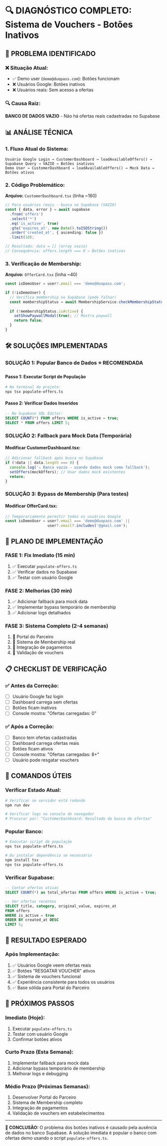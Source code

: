 # 🔍 DIAGNÓSTICO COMPLETO: Sistema de Vouchers - Botões Inativos

## 🎯 PROBLEMA IDENTIFICADO

### ❌ **Situação Atual:**
- ✅ Demo user (`demo@duopass.com`): Botões funcionam
- ❌ Usuários Google: Botões inativos
- ❌ Usuários reais: Sem acesso a ofertas

### 🔍 **Causa Raiz:**
**BANCO DE DADOS VAZIO** - Não há ofertas reais cadastradas no Supabase

## 📊 ANÁLISE TÉCNICA

### 1. **Fluxo Atual do Sistema:**
```
Usuário Google Login → CustomerDashboard → loadAvailableOffers() → Supabase Query → VAZIO → Botões inativos
Demo User → CustomerDashboard → loadAvailableOffers() → Mock Data → Botões ativos
```

### 2. **Código Problemático:**
**Arquivo:** `CustomerDashboard.tsx` (linha ~160)
```typescript
// Para usuários reais - busca no Supabase (VAZIO)
const { data, error } = await supabase
  .from('offers')
  .select('*')
  .eq('is_active', true)
  .gte('expires_at', new Date().toISOString())
  .order('created_at', { ascending: false })
  .limit(10);

// Resultado: data = [] (array vazio)
// Consequência: offers.length === 0 → Botões inativos
```

### 3. **Verificação de Membership:**
**Arquivo:** `OfferCard.tsx` (linha ~40)
```typescript
const isDemoUser = user?.email === 'demo@duopass.com';

if (!isDemoUser) {
  // Verifica membership no Supabase (pode falhar)
  const membershipStatus = await MembershipService.checkMembershipStatus(user.id);
  
  if (!membershipStatus.isActive) {
    setShowPaywallModal(true); // Mostra paywall
    return false;
  }
}
```

## 🛠️ SOLUÇÕES IMPLEMENTADAS

### **SOLUÇÃO 1: Popular Banco de Dados** ⭐ RECOMENDADA

#### Passo 1: Executar Script de População
```bash
# No terminal do projeto:
npx tsx populate-offers.ts
```

#### Passo 2: Verificar Dados Inseridos
```sql
-- No Supabase SQL Editor:
SELECT COUNT(*) FROM offers WHERE is_active = true;
SELECT * FROM offers LIMIT 5;
```

### **SOLUÇÃO 2: Fallback para Mock Data** (Temporária)

#### Modificar CustomerDashboard.tsx:
```typescript
// Adicionar fallback após busca no Supabase
if (!data || data.length === 0) {
  console.log('⚠️ Banco vazio - usando dados mock como fallback');
  setOffers(mockOffers); // Usar dados mock existentes
  return;
}
```

### **SOLUÇÃO 3: Bypass de Membership** (Para testes)

#### Modificar OfferCard.tsx:
```typescript
// Temporariamente permitir todos os usuários Google
const isDemoUser = user?.email === 'demo@duopass.com' || 
                   user?.email?.includes('@gmail.com');
```

## 🚀 PLANO DE IMPLEMENTAÇÃO

### **FASE 1: Fix Imediato (15 min)**
1. ✅ Executar `populate-offers.ts`
2. ✅ Verificar dados no Supabase
3. ✅ Testar com usuário Google

### **FASE 2: Melhorias (30 min)**
1. ✅ Adicionar fallback para mock data
2. ✅ Implementar bypass temporário de membership
3. ✅ Adicionar logs detalhados

### **FASE 3: Sistema Completo (2-4 semanas)**
1. 🔄 Portal do Parceiro
2. 🔄 Sistema de Membership real
3. 🔄 Integração de pagamentos
4. 🔄 Validação de vouchers

## 📋 CHECKLIST DE VERIFICAÇÃO

### ✅ **Antes da Correção:**
- [ ] Usuário Google faz login
- [ ] Dashboard carrega sem ofertas
- [ ] Botões ficam inativos
- [ ] Console mostra: "Ofertas carregadas: 0"

### ✅ **Após a Correção:**
- [ ] Banco tem ofertas cadastradas
- [ ] Dashboard carrega ofertas reais
- [ ] Botões ficam ativos
- [ ] Console mostra: "Ofertas carregadas: 8+"
- [ ] Usuário pode resgatar vouchers

## 🔧 COMANDOS ÚTEIS

### **Verificar Estado Atual:**
```bash
# Verificar se servidor está rodando
npm run dev

# Verificar logs no console do navegador
# Procurar por: "CustomerDashboard: Resultado da busca de ofertas"
```

### **Popular Banco:**
```bash
# Executar script de população
npx tsx populate-offers.ts

# Ou instalar dependência se necessário
npm install tsx
npx tsx populate-offers.ts
```

### **Verificar Supabase:**
```sql
-- Contar ofertas ativas
SELECT COUNT(*) as total_ofertas FROM offers WHERE is_active = true;

-- Ver ofertas recentes
SELECT title, category, original_value, expires_at 
FROM offers 
WHERE is_active = true 
ORDER BY created_at DESC 
LIMIT 5;
```

## 🎯 RESULTADO ESPERADO

### **Após Implementação:**
1. ✅ Usuários Google veem ofertas reais
2. ✅ Botões "RESGATAR VOUCHER" ativos
3. ✅ Sistema de vouchers funcional
4. ✅ Experiência consistente para todos os usuários
5. ✅ Base sólida para Portal do Parceiro

## 🚨 PRÓXIMOS PASSOS

### **Imediato (Hoje):**
1. Executar `populate-offers.ts`
2. Testar com usuário Google
3. Confirmar botões ativos

### **Curto Prazo (Esta Semana):**
1. Implementar fallback para mock data
2. Adicionar bypass temporário de membership
3. Melhorar logs e debugging

### **Médio Prazo (Próximas Semanas):**
1. Desenvolver Portal do Parceiro
2. Sistema de Membership completo
3. Integração de pagamentos
4. Validação de vouchers em estabelecimentos

---

**🎯 CONCLUSÃO:** O problema dos botões inativos é causado pela ausência de dados no banco Supabase. A solução imediata é popular o banco com ofertas demo usando o script `populate-offers.ts`.